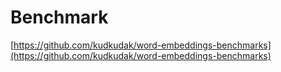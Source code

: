 # Benchmark

[https://github.com/kudkudak/word-embeddings-benchmarks](https://github.com/kudkudak/word-embeddings-benchmarks)

